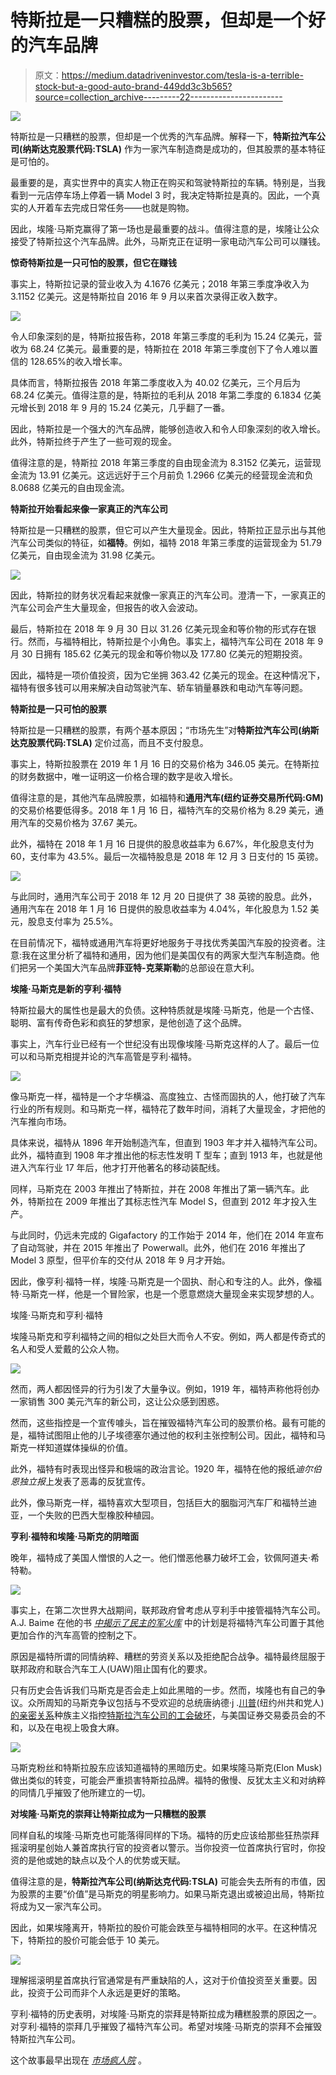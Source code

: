 # 特斯拉是一只糟糕的股票，但却是一个好的汽车品牌

> 原文：<https://medium.datadriveninvestor.com/tesla-is-a-terrible-stock-but-a-good-auto-brand-449dd3c3b565?source=collection_archive---------22----------------------->

[![](img/ea882d06bfa68142d7440974aad9a391.png)](http://www.track.datadriveninvestor.com/1B9E)

特斯拉是一只糟糕的股票，但却是一个优秀的汽车品牌。解释一下，**特斯拉汽车公司(纳斯达克股票代码:TSLA)** 作为一家汽车制造商是成功的，但其股票的基本特征是可怕的。

最重要的是，真实世界中的真实人物正在购买和驾驶特斯拉的车辆。特别是，当我看到一元店停车场上停着一辆 Model 3 时，我决定特斯拉是真的。因此，一个真实的人开着车去完成日常任务——也就是购物。

因此，埃隆·马斯克赢得了第一场也是最重要的战斗。值得注意的是，埃隆让公众接受了特斯拉这个汽车品牌。此外，马斯克正在证明一家电动汽车公司可以赚钱。

**惊奇特斯拉是一只可怕的股票，但它在赚钱**

事实上，特斯拉记录的营业收入为 4.1676 亿美元；2018 年第三季度净收入为 3.1152 亿美元。这是特斯拉自 2016 年 9 月以来首次录得正收入数字。

![](img/8100ccaf132bef2dc92b4d82401ccf2a.png)

令人印象深刻的是，特斯拉报告称，2018 年第三季度的毛利为 15.24 亿美元，营收为 68.24 亿美元。最重要的是，特斯拉在 2018 年第三季度创下了令人难以置信的 128.65%的收入增长率。

具体而言，特斯拉报告 2018 年第二季度收入为 40.02 亿美元，三个月后为 68.24 亿美元。值得注意的是，特斯拉的毛利从 2018 年第二季度的 6.1834 亿美元增长到 2018 年 9 月的 15.24 亿美元，几乎翻了一番。

因此，特斯拉是一个强大的汽车品牌，能够创造收入和令人印象深刻的收入增长。此外，特斯拉终于产生了一些可观的现金。

值得注意的是，特斯拉 2018 年第三季度的自由现金流为 8.3152 亿美元，运营现金流为 13.91 亿美元。这远远好于三个月前负 1.2966 亿美元的经营现金流和负 8.0688 亿美元的自由现金流。

**特斯拉开始看起来像一家真正的汽车公司**

特斯拉是一只糟糕的股票，但它可以产生大量现金。因此，特斯拉正显示出与其他汽车公司类似的特征，如**福特**。例如，福特 2018 年第三季度的运营现金为 51.79 亿美元，自由现金流为 31.98 亿美元。

![](img/85d64e020d1bbaf96a7c6fe87c544387.png)

因此，特斯拉的财务状况看起来就像一家真正的汽车公司。澄清一下，一家真正的汽车公司会产生大量现金，但报告的收入会波动。

最后，特斯拉在 2018 年 9 月 30 日以 31.26 亿美元现金和等价物的形式存在银行。然而，与福特相比，特斯拉是个小角色。事实上，福特汽车公司在 2018 年 9 月 30 日拥有 185.62 亿美元的现金和等价物以及 177.80 亿美元的短期投资。

因此，福特是一项价值投资，因为它坐拥 363.42 亿美元的现金。在这种情况下，福特有很多钱可以用来解决自动驾驶汽车、轿车销量暴跌和电动汽车等问题。

**特斯拉是一只可怕的股票**

特斯拉是一只糟糕的股票，有两个基本原因；“市场先生”对**特斯拉汽车公司(纳斯达克股票代码:TSLA)** 定价过高，而且不支付股息。

事实上，特斯拉股票在 2019 年 1 月 16 日的交易价格为 346.05 美元。在特斯拉的财务数据中，唯一证明这一价格合理的数字是收入增长。

值得注意的是，其他汽车品牌股票，如福特和**通用汽车(纽约证券交易所代码:GM)** 的交易价格要低得多。2018 年 1 月 16 日，福特汽车的交易价格为 8.29 美元，通用汽车的交易价格为 37.67 美元。

此外，福特在 2018 年 1 月 16 日提供的股息收益率为 6.67%，年化股息支付为 60，支付率为 43.5%。最后一次福特股息是 2018 年 12 月 3 日支付的 15 英镑。

![](img/df01fd6f55e6e4abe959aeef61c6d82a.png)

与此同时，通用汽车公司于 2018 年 12 月 20 日提供了 38 英镑的股息。此外，通用汽车在 2018 年 1 月 16 日提供的股息收益率为 4.04%，年化股息为 1.52 美元，股息支付率为 25.5%。

在目前情况下，福特或通用汽车将更好地服务于寻找优秀美国汽车股的投资者。注意:我在这里分析了福特和通用，因为他们是美国仅有的两家大型汽车制造商。他们把另一个美国大汽车品牌**菲亚特-克莱斯勒**的总部设在意大利。

**埃隆·马斯克是新的亨利·福特**

特斯拉最大的属性也是最大的负债。这种特质就是埃隆·马斯克，他是一个古怪、聪明、富有传奇色彩和疯狂的梦想家，是他创造了这个品牌。

事实上，汽车行业已经有一个世纪没有出现像埃隆·马斯克这样的人了。最后一位可以和马斯克相提并论的汽车高管是亨利·福特。

![](img/cf4eca529fe7fcab8a713f35b4b77d50.png)

像马斯克一样，福特是一个才华横溢、高度独立、古怪而固执的人，他打破了汽车行业的所有规则。和马斯克一样，福特花了数年时间，消耗了大量现金，才把他的汽车推向市场。

具体来说，福特从 1896 年开始制造汽车，但直到 1903 年才并入福特汽车公司。此外，福特直到 1908 年才推出他的标志性发明 T 型车；直到 1913 年，也就是他进入汽车行业 17 年后，他才打开他著名的移动装配线。

同样，马斯克在 2003 年推出了特斯拉，并在 2008 年推出了第一辆汽车。此外，特斯拉在 2009 年推出了其标志性汽车 Model S，但直到 2012 年才投入生产。

与此同时，仍远未完成的 Gigafactory 的工作始于 2014 年，他们在 2014 年宣布了自动驾驶，并在 2015 年推出了 Powerwall。此外，他们在 2016 年推出了 Model 3 原型，但平价车的交付从 2018 年 9 月才开始。

因此，像亨利·福特一样，埃隆·马斯克是一个固执、耐心和专注的人。此外，像福特·马斯克一样，他是一个冒险家，也是一个愿意燃烧大量现金来实现梦想的人。

埃隆·马斯克和亨利·福特

埃隆马斯克和亨利福特之间的相似之处巨大而令人不安。例如，两人都是传奇式的名人和受人爱戴的公众人物。

![](img/1c6157cefc1f852fda04754dd60910ce.png)

然而，两人都因怪异的行为引发了大量争议。例如，1919 年，福特声称他将创办一家销售 300 美元汽车的新公司，这让公众感到困惑。

然而，这些指控是一个宣传噱头，旨在摧毁福特汽车公司的股票价格。最有可能的是，福特试图阻止他的儿子埃德塞尔通过他的权利主张控制公司。因此，福特和马斯克一样知道媒体操纵的价值。

此外，福特有时表现出怪异和极端的政治言论。1920 年，福特在他的报纸*迪尔伯恩独立报*上发表了恶毒的反犹宣传。

此外，像马斯克一样，福特喜欢大型项目，包括巨大的胭脂河汽车厂和福特兰迪亚，一个失败的巴西大型橡胶种植园。

**亨利·福特和埃隆·马斯克的阴暗面**

晚年，福特成了美国人憎恨的人之一。他们憎恶他暴力破坏工会，钦佩阿道夫·希特勒。

![](img/e0f534f415ad58915f97d332fb6ec91e.png)

事实上，在第二次世界大战期间，联邦政府曾考虑从亨利手中接管福特汽车公司。A.J. Baime 在他的书 [*中揭示了民主的军火库*](https://www.amazon.com/Arsenal-Democracy-Detroit-Quest-America/dp/0547719280) 中的计划是将福特汽车公司置于其他更加合作的汽车高管的控制之下。

原因是福特所谓的同情纳粹、糟糕的劳资关系以及拒绝配合战争。福特最终屈服于联邦政府和联合汽车工人(UAW)阻止国有化的要求。

只有历史会告诉我们马斯克是否会走上如此黑暗的一步。然而，埃隆也有自己的争议。众所周知的马斯克争议包括与不受欢迎的总统唐纳德·j .[川普](https://www.businessinsider.com/elon-musk-agrees-trump-screwed-him-after-joining-white-house-council-2018-11)(纽约州共和党人)[的亲密关系](https://www.theverge.com/2018/11/30/18119832/tesla-elon-musk-discrimination-harassment-racism)种族主义指控[特斯拉汽车公司的工会破坏](https://www.theverge.com/2018/9/29/17914572/tesla-union-trial-silicon-valley-unionization-elon-musk)，与美国证券交易委员会的不和，以及在电视上吸食大麻。

![](img/172c27c2cb4f620f4267a44014ef7791.png)

马斯克粉丝和特斯拉股东应该知道福特的黑暗历史。如果埃隆马斯克(Elon Musk)做出类似的转变，可能会严重损害特斯拉品牌。福特的傲慢、反犹太主义和对纳粹的同情几乎摧毁了他所建立的一切。

**对埃隆·马斯克的崇拜让特斯拉成为一只糟糕的股票**

同样自私的埃隆·马斯克也可能落得同样的下场。福特的历史应该给那些狂热崇拜摇滚明星创始人兼首席执行官的投资者以警示。当你投资一位首席执行官时，你投资的是他或她的缺点以及个人的优势或天赋。

值得注意的是，**特斯拉汽车公司(纳斯达克代码:TSLA)** 可能会失去所有的市值，因为股票的主要“价值”是马斯克的明星影响力。如果马斯克退出或被迫出局，特斯拉将成为又一家汽车公司。

因此，如果埃隆离开，特斯拉的股价可能会跌至与福特相同的水平。在这种情况下，特斯拉的股价可能会低于 10 美元。

![](img/a0fe877226f8c98ac2e95b8dbbc34df9.png)

理解摇滚明星首席执行官通常是有严重缺陷的人，这对于价值投资至关重要。因此，投资于公司而非个人永远是更好的策略。

亨利·福特的历史表明，对埃隆·马斯克的崇拜是特斯拉成为糟糕股票的原因之一。对亨利·福特的崇拜几乎摧毁了福特汽车公司。希望对埃隆·马斯克的崇拜不会摧毁特斯拉汽车公司。

这个故事最早出现在 [*市场疯人院*](https://marketmadhouse.com/tesla-is-a-terrible-stock-but-a-good-auto-brand/) 。
